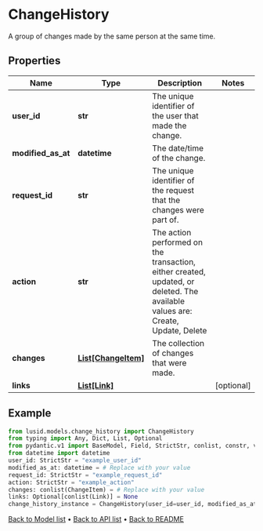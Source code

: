 # ChangeHistory

A group of changes made by the same person at the same time.
## Properties
Name | Type | Description | Notes
------------ | ------------- | ------------- | -------------
**user_id** | **str** | The unique identifier of the user that made the change. | 
**modified_as_at** | **datetime** | The date/time of the change. | 
**request_id** | **str** | The unique identifier of the request that the changes were part of. | 
**action** | **str** | The action performed on the transaction, either created, updated, or deleted. The available values are: Create, Update, Delete | 
**changes** | [**List[ChangeItem]**](ChangeItem.md) | The collection of changes that were made. | 
**links** | [**List[Link]**](Link.md) |  | [optional] 
## Example

```python
from lusid.models.change_history import ChangeHistory
from typing import Any, Dict, List, Optional
from pydantic.v1 import BaseModel, Field, StrictStr, conlist, constr, validator
from datetime import datetime
user_id: StrictStr = "example_user_id"
modified_as_at: datetime = # Replace with your value
request_id: StrictStr = "example_request_id"
action: StrictStr = "example_action"
changes: conlist(ChangeItem) = # Replace with your value
links: Optional[conlist(Link)] = None
change_history_instance = ChangeHistory(user_id=user_id, modified_as_at=modified_as_at, request_id=request_id, action=action, changes=changes, links=links)

```

[Back to Model list](../README.md#documentation-for-models) &#8226; [Back to API list](../README.md#documentation-for-api-endpoints) &#8226; [Back to README](../README.md)

